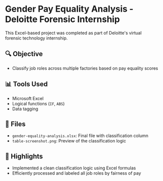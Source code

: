 # Gender Pay Equality Analysis - Deloitte Forensic Internship

This Excel-based project was completed as part of Deloitte's virtual forensic technology internship.

## 🔍 Objective
- Classify job roles across multiple factories based on pay equality scores

## 📊 Tools Used
- Microsoft Excel
- Logical functions (`IF`, `ABS`)
- Data tagging

## 📁 Files
- `gender-equality-analysis.xlsx`: Final file with classification column
- `table-screenshot.png`: Preview of the classification logic

## 📌 Highlights
- Implemented a clean classification logic using Excel formulas
- Efficiently processed and labeled all job roles by fairness of pay
